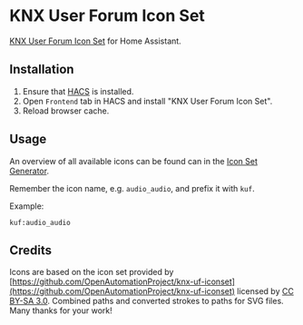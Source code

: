 # KNX User Forum Icon Set

[KNX User Forum Icon Set](https://knx-user-forum.de/forum/playground/knx-uf-iconset) for Home Assistant.

## Installation

1. Ensure that [HACS](https://hacs.xyz) is installed.
2. Open `Frontend` tab in HACS and install "KNX User Forum Icon Set".
3. Reload browser cache.

## Usage

An overview of all available icons can be found can in the [Icon Set Generator](https://service.knx-user-forum.de/?comm=iconset).

Remember the icon name, e.g. `audio_audio`, and prefix it with `kuf`.

Example:

`kuf:audio_audio`

## Credits

Icons are based on the icon set provided by [https://github.com/OpenAutomationProject/knx-uf-iconset](https://github.com/OpenAutomationProject/knx-uf-iconset) licensed by [CC BY-SA 3.0](https://creativecommons.org/licenses/by-sa/3.0/deed.en). Combined paths and converted strokes to paths for SVG files. Many thanks for your work!